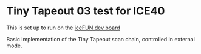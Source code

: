 # Tiny Tapeout 03 test for ICE40

This is set up to run on the [iceFUN dev board](https://www.robot-electronics.co.uk/icefun.html)

Basic implementation of the Tiny Tapeout scan chain, controlled in external mode.
